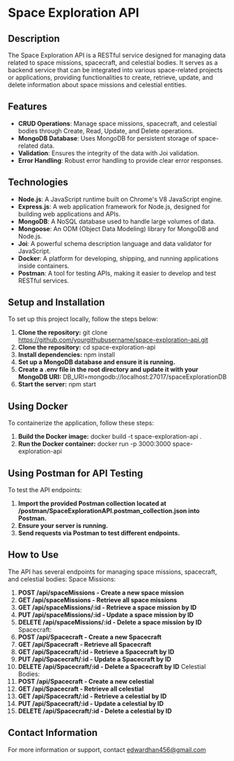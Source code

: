 # Space Exploration API

## Description
The Space Exploration API is a RESTful service designed for managing data related to space missions, spacecraft, and celestial bodies. It serves as a backend service that can be integrated into various space-related projects or applications, providing functionalities to create, retrieve, update, and delete information about space missions and celestial entities.

## Features
- **CRUD Operations**: Manage space missions, spacecraft, and celestial bodies through Create, Read, Update, and Delete operations.
- **MongoDB Database**: Uses MongoDB for persistent storage of space-related data.
- **Validation**: Ensures the integrity of the data with Joi validation.
- **Error Handling**: Robust error handling to provide clear error responses.

## Technologies
- **Node.js**: A JavaScript runtime built on Chrome's V8 JavaScript engine.
- **Express.js**: A web application framework for Node.js, designed for building web applications and APIs.
- **MongoDB**: A NoSQL database used to handle large volumes of data.
- **Mongoose**: An ODM (Object Data Modeling) library for MongoDB and Node.js.
- **Joi**: A powerful schema description language and data validator for JavaScript.
- **Docker**: A platform for developing, shipping, and running applications inside containers.
- **Postman**: A tool for testing APIs, making it easier to develop and test RESTful services.

## Setup and Installation
To set up this project locally, follow the steps below:
1. **Clone the repository:**
   git clone https://github.com/yourgithubusername/space-exploration-api.git
2. **Clone the repository:**
   cd space-exploration-api
3. **Install dependencies:**
   npm install
4. **Set up a MongoDB database and ensure it is running.**
5. **Create a .env file in the root directory and update it with your MongoDB URI:**
   DB_URI=mongodb://localhost:27017/spaceExplorationDB
6. **Start the server:**
   npm start

## Using Docker
To containerize the application, follow these steps:
1. **Build the Docker image:**
   docker build -t space-exploration-api .
2. **Run the Docker container:**
   docker run -p 3000:3000 space-exploration-api

## Using Postman for API Testing
To test the API endpoints:
1. **Import the provided Postman collection located at /postman/SpaceExplorationAPI.postman_collection.json into Postman.**
2. **Ensure your server is running.**
3. **Send requests via Postman to test different endpoints.**

## How to Use
The API has several endpoints for managing space missions, spacecraft, and celestial bodies:
Space Missions:
1. **POST /api/spaceMissions - Create a new space mission**
2. **GET /api/spaceMissions - Retrieve all space missions**
3. **GET /api/spaceMissions/:id - Retrieve a space mission by ID**
4. **PUT /api/spaceMissions/:id - Update a space mission by ID**
5. **DELETE /api/spaceMissions/:id - Delete a space mission by ID**
Spacecraft:
1. **POST /api/Spacecraft - Create a new Spacecraft**
2. **GET /api/Spacecraft - Retrieve all Spacecraft**
3. **GET /api/Spacecraft/:id - Retrieve a Spacecraft by ID**
4. **PUT /api/Spacecraft/:id - Update a Spacecraft by ID**
5. **DELETE /api/Spacecraft/:id - Delete a Spacecraft by ID**
Celestial Bodies:
1. **POST /api/Spacecraft - Create a new celestial**
2. **GET /api/Spacecraft - Retrieve all celestial**
3. **GET /api/Spacecraft/:id - Retrieve a celestial by ID**
4. **PUT /api/Spacecraft/:id - Update a celestial by ID**
5. **DELETE /api/Spacecraft/:id - Delete a celestial by ID**

## Contact Information
For more information or support, contact edwardhan456@gmail.com